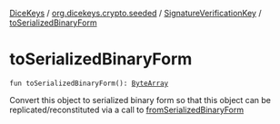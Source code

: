 [DiceKeys](../../index.md) / [org.dicekeys.crypto.seeded](../index.md) / [SignatureVerificationKey](index.md) / [toSerializedBinaryForm](./to-serialized-binary-form.md)

# toSerializedBinaryForm

`fun toSerializedBinaryForm(): `[`ByteArray`](https://kotlinlang.org/api/latest/jvm/stdlib/kotlin/-byte-array/index.html)

Convert this object to serialized binary form so that this object
can be replicated/reconstituted via a call to [fromSerializedBinaryForm](from-serialized-binary-form.md)


